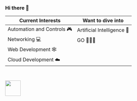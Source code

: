 ### Hi there 👋

| Current Interests | Want to dive into |
|----|----|
| Automation and Controls 🎮 | Artificial Intelligence 🧠 |
| Networking 💻 | GO 🏃🏽‍♂️ |
| Web Development 🕸️ |  |
| Cloud Development ☁️ |  |

<br/>

[<img src="linkedin.png" width="50"/>](https://www.linkedin.com/in/alecmedina/)

<!--
**alecmedina-code/alecmedina-code** is a ✨ _special_ ✨ repository because its `README.md` (this file) appears on your GitHub profile.

Here are some ideas to get you started:

- 🔭 I’m currently working on ...
- 🌱 I’m currently learning ...
- 👯 I’m looking to collaborate on ...
- 🤔 I’m looking for help with ...
- 💬 Ask me about ...
- 📫 How to reach me: ...
- 😄 Pronouns: ...
- ⚡ Fun fact: ...
-->
